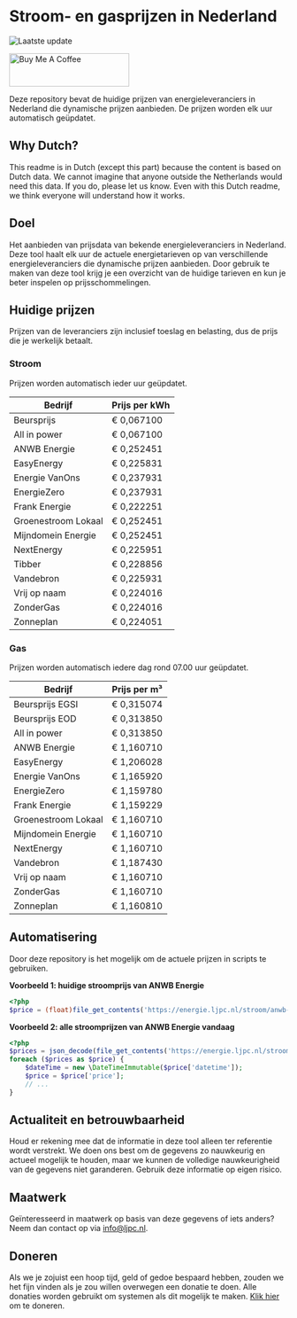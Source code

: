 # Stroom- en gasprijzen in Nederland

![Laatste update](https://img.shields.io/badge/laatste%20update-2025--09--27%2015%3A00%20CET-brightgreen)

<a href="https://www.buymeacoffee.com/Lars-" target="_blank"><img src="https://cdn.buymeacoffee.com/buttons/v2/default-orange.png" alt="Buy Me A Coffee" height="60" style="height: 60px !important;width: 217px !important;" ></a>

Deze repository bevat de huidige prijzen van energieleveranciers in Nederland die dynamische prijzen aanbieden. De prijzen worden elk uur automatisch geüpdatet.

## Why Dutch?

This readme is in Dutch (except this part) because the content is based on Dutch data. We cannot imagine that anyone outside the Netherlands would need this data. If you do, please let us know. Even with this Dutch readme, we think
everyone will understand how it works.

## Doel

Het aanbieden van prijsdata van bekende energieleveranciers in Nederland. Deze tool haalt elk uur de actuele energietarieven op van verschillende energieleveranciers die dynamische prijzen aanbieden. Door gebruik te maken van deze tool
krijg je een overzicht van de huidige tarieven en kun je beter inspelen op prijsschommelingen.

## Huidige prijzen

Prijzen van de leveranciers zijn inclusief toeslag en belasting, dus de prijs die je werkelijk betaalt.

### Stroom

Prijzen worden automatisch ieder uur geüpdatet.

 Bedrijf | Prijs per kWh 
---------|---------------
Beursprijs | € 0,067100
All in power | € 0,067100
ANWB Energie | € 0,252451
EasyEnergy | € 0,225831
Energie VanOns | € 0,237931
EnergieZero | € 0,237931
Frank Energie | € 0,222251
Groenestroom Lokaal | € 0,252451
Mijndomein Energie | € 0,252451
NextEnergy | € 0,225951
Tibber | € 0,228856
Vandebron | € 0,225931
Vrij op naam | € 0,224016
ZonderGas | € 0,224016
Zonneplan | € 0,224051


### Gas

Prijzen worden automatisch iedere dag rond 07.00 uur geüpdatet.

 Bedrijf | Prijs per m³ 
---------|--------------
Beursprijs EGSI | € 0,315074
Beursprijs EOD | € 0,313850
All in power | € 0,313850
ANWB Energie | € 1,160710
EasyEnergy | € 1,206028
Energie VanOns | € 1,165920
EnergieZero | € 1,159780
Frank Energie | € 1,159229
Groenestroom Lokaal | € 1,160710
Mijndomein Energie | € 1,160710
NextEnergy | € 1,160710
Vandebron | € 1,187430
Vrij op naam | € 1,160710
ZonderGas | € 1,160710
Zonneplan | € 1,160810


## Automatisering

Door deze repository is het mogelijk om de actuele prijzen in scripts te gebruiken.

**Voorbeeld 1: huidige stroomprijs van ANWB Energie**

```php
<?php
$price = (float)file_get_contents('https://energie.ljpc.nl/stroom/anwb-energie-nu.txt');

```

**Voorbeeld 2: alle stroomprijzen van ANWB Energie vandaag**

```php
<?php
$prices = json_decode(file_get_contents('https://energie.ljpc.nl/stroom/all-in-power-vandaag.json'),true);
foreach ($prices as $price) {
    $dateTime = new \DateTimeImmutable($price['datetime']);
    $price = $price['price'];
    // ...
}
```

## Actualiteit en betrouwbaarheid

Houd er rekening mee dat de informatie in deze tool alleen ter referentie wordt verstrekt. We doen ons best om de gegevens zo nauwkeurig en actueel mogelijk te houden, maar we kunnen de volledige nauwkeurigheid van de gegevens niet
garanderen. Gebruik deze informatie op eigen risico.

## Maatwerk

Geïnteresseerd in maatwerk op basis van deze gegevens of iets anders? Neem dan contact op
via [info@ljpc.nl](mailto:info@ljpc.nl?subject=Energie%20prijzen).

## Doneren

Als we je zojuist een hoop tijd, geld of gedoe bespaard hebben, zouden we het fijn vinden als je zou willen overwegen een
donatie te doen. Alle donaties worden gebruikt om systemen als dit mogelijk te
maken. [Klik hier](https://www.buymeacoffee.com/Lars-) om te doneren.
